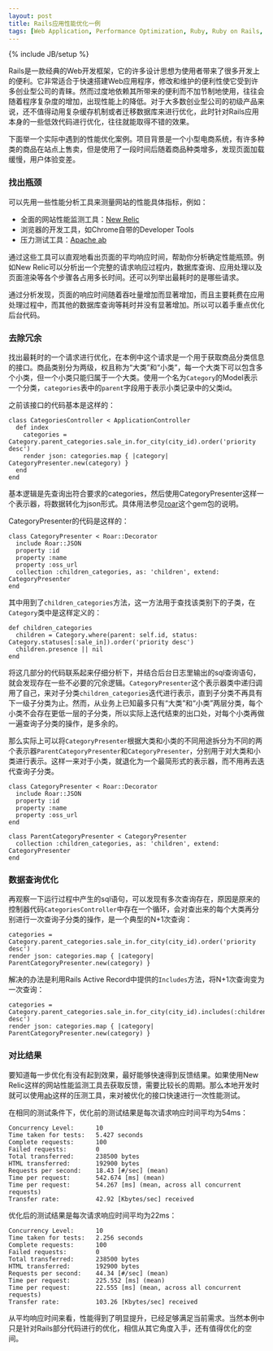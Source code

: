 ```yaml
---
layout: post
title: Rails应用性能优化一例
tags: [Web Application, Performance Optimization, Ruby, Ruby on Rails, 性能优化]
---
```

{% include JB/setup %}

Rails是一款经典的Web开发框架，它的许多设计思想为使用者带来了很多开发上的便利。它非常适合于快速搭建Web应用程序，修改和维护的便利性使它受到许多创业型公司的青睐。然而过度地依赖其所带来的便利而不加节制地使用，往往会随着程序复杂度的增加，出现性能上的降低。对于大多数创业型公司的初级产品来说，还不值得动用复杂缓存机制或者迁移数据库来进行优化，此时针对Rails应用本身的一些低效代码进行优化，往往就能取得不错的效果。

下面举一个实际中遇到的性能优化案例。项目背景是一个小型电商系统，有许多种类的商品在站点上售卖，但是使用了一段时间后随着商品种类增多，发现页面加载缓慢，用户体验变差。
### 找出瓶颈
可以先用一些性能分析工具来测量网站的性能具体指标，例如：

* 全面的网站性能监测工具：[New Relic](http://newrelic.com)
* 浏览器的开发工具，如Chrome自带的Developer Tools
* 压力测试工具：[Apache ab](http://httpd.apache.org/docs/2.0/programs/ab.html)

通过这些工具可以直观地看出页面的平均响应时间，帮助你分析确定性能瓶颈。例如New Relic可以分析出一个完整的请求响应过程内，数据库查询、应用处理以及页面渲染等各个步骤各占用多长时间。还可以列举出最耗时的是哪些请求。

通过分析发现，页面的响应时间随着吞吐量增加而显著增加，而且主要耗费在应用处理过程中，而其他的数据库查询等耗时并没有显著增加。所以可以着手重点优化后台代码。

### 去除冗余
找出最耗时的一个请求进行优化，在本例中这个请求是一个用于获取商品分类信息的接口。商品类别分为两级，权且称为“大类”和“小类”，每一个大类下可以包含多个小类，但一个小类只能归属于一个大类。使用一个名为`Category`的Model表示一个分类，`categories`表中的`parent`字段用于表示小类记录中的父类id。

之前该接口的代码基本是这样的：

    class CategoriesController < ApplicationController
      def index
        categories = Category.parent_categories.sale_in.for_city(city_id).order('priority desc')
        render json: categories.map { |category| CategoryPresenter.new(category) }
      end
    end

基本逻辑是先查询出符合要求的categories，然后使用CategoryPresenter这样一个表示器，将数据转化为json形式。具体用法参见[roar](https://github.com/apotonick/roar)这个gem包的说明。

CategoryPresenter的代码是这样的：

    class CategoryPresenter < Roar::Decorator
      include Roar::JSON
      property :id
      property :name
      property :oss_url
      collection :children_categories, as: 'children', extend: CategoryPresenter
    end

其中用到了`children_categories`方法，这一方法用于查找该类别下的子类，在`Category`类中是这样定义的：

    def children_categories
      children = Category.where(parent: self.id, status: Category.statuses[:sale_in]).order('priority desc')
      children.presence || nil
    end

将这几部分的代码联系起来仔细分析下，并结合后台日志里输出的sql查询语句，就会发现存在一些不必要的冗余逻辑。`CategoryPresenter`这个表示器类中递归调用了自己，来对子分类`children_categories`迭代进行表示，直到子分类不再具有下一级子分类为止。然而，从业务上已知最多只有“大类”和“小类”两层分类，每个小类不会存在更低一层的子分类，所以实际上迭代结束的出口处，对每个小类再做一遍查询子分类的操作，是多余的。

那么实际上可以将`CategoryPresenter`根据大类和小类的不同用途拆分为不同的两个表示器`ParentCategoryPresenter`和`CategoryPresenter`，分别用于对大类和小类进行表示。这样一来对于小类，就退化为一个最简形式的表示器，而不用再去迭代查询子分类。

    class CategoryPresenter < Roar::Decorator
      include Roar::JSON
      property :id
      property :name
      property :oss_url
    end

    class ParentCategoryPresenter < CategoryPresenter
      collection :children_categories, as: 'children', extend: CategoryPresenter
    end

### 数据查询优化
再观察一下运行过程中产生的sql语句，可以发现有多次查询存在，原因是原来的控制器代码`CategoriesController`中存在一个循环，会对查出来的每个大类再分别进行一次查询子分类的操作，是一个典型的N+1次查询：

    categories = Category.parent_categories.sale_in.for_city(city_id).order('priority desc')
    render json: categories.map { |category| ParentCategoryPresenter.new(category) }

解决的办法是利用Rails Active Record中提供的`Includes`方法，将N+1次查询变为一次查询：

    categories = Category.parent_categories.sale_in.for_city(city_id).includes(:children_categories).order('priority desc')
    render json: categories.map { |category| ParentCategoryPresenter.new(category) }

### 对比结果
要知道每一步优化有没有起到效果，最好能够快速得到反馈结果。如果使用New Relic这样的网站性能监测工具去获取反馈，需要比较长的周期。那么本地开发时就可以使用[ab](http://httpd.apache.org/docs/2.0/programs/ab.html)这样的压测工具，来对被优化的接口快速进行一次性能测试。

在相同的测试条件下，优化前的测试结果是每次请求响应时间平均为54ms：

    Concurrency Level:      10
    Time taken for tests:   5.427 seconds
    Complete requests:      100
    Failed requests:        0
    Total transferred:      238500 bytes
    HTML transferred:       192900 bytes
    Requests per second:    18.43 [#/sec] (mean)
    Time per request:       542.674 [ms] (mean)
    Time per request:       54.267 [ms] (mean, across all concurrent requests)
    Transfer rate:          42.92 [Kbytes/sec] received

优化后的测试结果是每次请求响应时间平均为22ms：

    Concurrency Level:      10
    Time taken for tests:   2.256 seconds
    Complete requests:      100
    Failed requests:        0
    Total transferred:      238500 bytes
    HTML transferred:       192900 bytes
    Requests per second:    44.34 [#/sec] (mean)
    Time per request:       225.552 [ms] (mean)
    Time per request:       22.555 [ms] (mean, across all concurrent requests)
    Transfer rate:          103.26 [Kbytes/sec] received

从平均响应时间来看，性能得到了明显提升，已经足够满足当前需求。当然本例中只是针对Rails部分代码进行的优化，相信从其它角度入手，还有值得优化的空间。